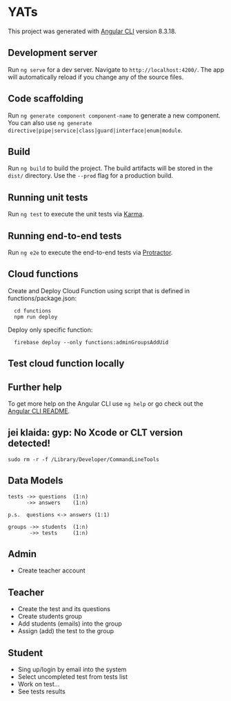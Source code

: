# YATs

This project was generated with [Angular CLI](https://github.com/angular/angular-cli) version 8.3.18.

## Development server

Run `ng serve` for a dev server. Navigate to `http://localhost:4200/`. The app will automatically reload if you change any of the source files.

## Code scaffolding

Run `ng generate component component-name` to generate a new component. You can also use `ng generate directive|pipe|service|class|guard|interface|enum|module`.

## Build

Run `ng build` to build the project. The build artifacts will be stored in the `dist/` directory. Use the `--prod` flag for a production build.

## Running unit tests

Run `ng test` to execute the unit tests via [Karma](https://karma-runner.github.io).

## Running end-to-end tests

Run `ng e2e` to execute the end-to-end tests via [Protractor](http://www.protractortest.org/).

## Cloud functions

Create and Deploy Cloud Function using script that is defined in functions/package.json:
```
  cd functions
  npm run deploy
```

Deploy only specific function:
```
  firebase deploy --only functions:adminGroupsAddUid
```

## Test cloud function locally



## Further help

To get more help on the Angular CLI use `ng help` or go check out the [Angular CLI README](https://github.com/angular/angular-cli/blob/master/README.md).

## jei klaida: gyp: No Xcode or CLT version detected!

```
sudo rm -r -f /Library/Developer/CommandLineTools
```

## Data Models

```
tests ->> questions  (1:n)
      ->> answers    (1:n)

p.s.  questions <-> answers (1:1)

groups ->> students  (1:n)
       ->> tests     (1:n)
```

## Admin

- Create teacher account

## Teacher

- Create the test and its questions
- Create students group
- Add students (emails) into the group
- Assign (add) the test to the group

## Student

- Sing up/login by email into the system
- Select uncompleted test from tests list
- Work on test...
- See tests results


